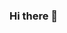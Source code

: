 ### Hi there 👋

<!--
**aydnagha/aydnagha** 
I'm Aydın. Only i write simple codes. 
Because we are forgetting simplity in our complex lifes.

